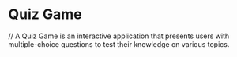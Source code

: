# Quiz Game 
// A Quiz Game is an interactive application that presents users with multiple-choice questions to test their  knowledge on various topics.
